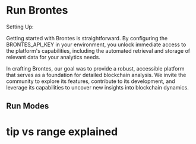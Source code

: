 # Run Brontes

Setting Up:

Getting started with Brontes is straightforward. By configuring the BRONTES_API_KEY in your environment, you unlock immediate access to the platform's capabilities, including the automated retrieval and storage of relevant data for your analytics needs.

In crafting Brontes, our goal was to provide a robust, accessible platform that serves as a foundation for detailed blockchain analysis. We invite the community to explore its features, contribute to its development, and leverage its capabilities to uncover new insights into blockchain dynamics.

## Run Modes

# tip vs range explained
